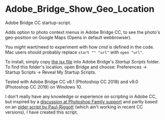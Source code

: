 # Adobe_Bridge_Show_Geo_Location

Adobe Bridge CC startup-script.

Adds option to photo context menus in Adobe Bridge CC, to see the photo's geo-position on Google Maps (Opens in default webbrowser).

You _might_ want/need to experiment with how _cmd_ is defined in the code. Mac users should probably replace `start "" "url"` with `open "url"`.

To install, simply copy [the jsx file](https://github.com/StigNygaard/Adobe_Bridge_Show_Geo_Location/raw/master/ShowOnGoogleMaps.jsx) into Adobe Bridge's _Startup Scripts_ folder. To find this folder's location, open Bridge and choose: Preferences -> Startup Scripts -> Reveal My Startup Scripts.

Tested with Adobe Bridge CC v8.1 (Photoshop CC 2018) and v9.0 (Photoshop CC 2019) on Windows 10.

I don't really have any knowledge or experience on scripting in Adobe CC, but inspired by a [discussion at Photoshop Family support](https://feedback.photoshop.com/photoshop_family/topics/_mapping_the_photo_in_bridge) and partly based on an [older script by Paul-Riggott](https://github.com/Paul-Riggott/PS-Scripts/blob/master/Map%20from%20Geotag.jsx) (which ain't working in recent CC versions), I have created this script.
